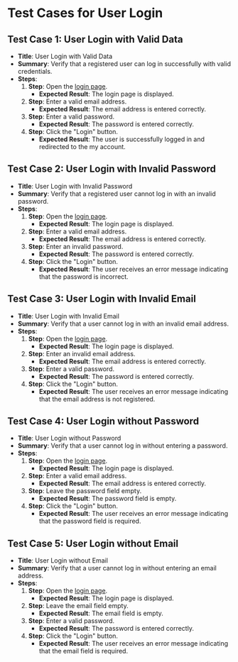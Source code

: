 # Test Cases for User Login

## Test Case 1: User Login with Valid Data
- **Title**: User Login with Valid Data
- **Summary**: Verify that a registered user can log in successfully with valid credentials.
- **Steps**:
  1. **Step**: Open the [login page](https://skleptest.pl/my-account/).
     - **Expected Result**: The login page is displayed.
  2. **Step**: Enter a valid email address.
     - **Expected Result**: The email address is entered correctly.
  3. **Step**: Enter a valid password.
     - **Expected Result**: The password is entered correctly.
  4. **Step**: Click the "Login" button.
     - **Expected Result**: The user is successfully logged in and redirected to the my account.

## Test Case 2: User Login with Invalid Password
- **Title**: User Login with Invalid Password
- **Summary**: Verify that a registered user cannot log in with an invalid password.
- **Steps**:
  1. **Step**: Open the [login page](https://skleptest.pl/my-account/).
     - **Expected Result**: The login page is displayed.
  2. **Step**: Enter a valid email address.
     - **Expected Result**: The email address is entered correctly.
  3. **Step**: Enter an invalid password.
     - **Expected Result**: The password is entered correctly.
  4. **Step**: Click the "Login" button.
     - **Expected Result**: The user receives an error message indicating that the password is incorrect.

## Test Case 3: User Login with Invalid Email
- **Title**: User Login with Invalid Email
- **Summary**: Verify that a user cannot log in with an invalid email address.
- **Steps**:
  1. **Step**: Open the [login page](https://skleptest.pl/my-account/).
     - **Expected Result**: The login page is displayed.
  2. **Step**: Enter an invalid email address.
     - **Expected Result**: The email address is entered correctly.
  3. **Step**: Enter a valid password.
     - **Expected Result**: The password is entered correctly.
  4. **Step**: Click the "Login" button.
     - **Expected Result**: The user receives an error message indicating that the email address is not registered.

## Test Case 4: User Login without Password
- **Title**: User Login without Password
- **Summary**: Verify that a user cannot log in without entering a password.
- **Steps**:
  1. **Step**: Open the [login page](https://skleptest.pl/my-account/).
     - **Expected Result**: The login page is displayed.
  2. **Step**: Enter a valid email address.
     - **Expected Result**: The email address is entered correctly.
  3. **Step**: Leave the password field empty.
     - **Expected Result**: The password field is empty.
  4. **Step**: Click the "Login" button.
     - **Expected Result**: The user receives an error message indicating that the password field is required.

## Test Case 5: User Login without Email
- **Title**: User Login without Email
- **Summary**: Verify that a user cannot log in without entering an email address.
- **Steps**:
  1. **Step**: Open the [login page](https://skleptest.pl/my-account/).
     - **Expected Result**: The login page is displayed.
  2. **Step**: Leave the email field empty.
     - **Expected Result**: The email field is empty.
  3. **Step**: Enter a valid password.
     - **Expected Result**: The password is entered correctly.
  4. **Step**: Click the "Login" button.
     - **Expected Result**: The user receives an error message indicating that the email field is required.
